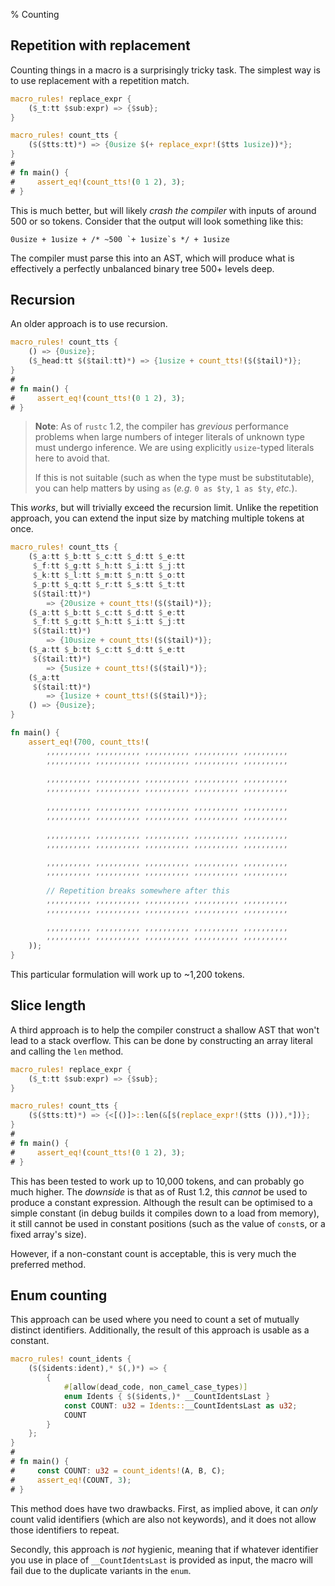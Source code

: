 % Counting

## Repetition with replacement

Counting things in a macro is a surprisingly tricky task.  The simplest way is to use replacement with a repetition match.

```rust
macro_rules! replace_expr {
    ($_t:tt $sub:expr) => {$sub};
}

macro_rules! count_tts {
    ($($tts:tt)*) => {0usize $(+ replace_expr!($tts 1usize))*};
}
# 
# fn main() {
#     assert_eq!(count_tts!(0 1 2), 3);
# }
```

This is much better, but will likely *crash the compiler* with inputs of around 500 or so tokens.  Consider that the output will look something like this:

```ignore
0usize + 1usize + /* ~500 `+ 1usize`s */ + 1usize
```

The compiler must parse this into an AST, which will produce what is effectively a perfectly unbalanced binary tree 500+ levels deep.

## Recursion

An older approach is to use recursion.

```rust
macro_rules! count_tts {
    () => {0usize};
    ($_head:tt $($tail:tt)*) => {1usize + count_tts!($($tail)*)};
}
# 
# fn main() {
#     assert_eq!(count_tts!(0 1 2), 3);
# }
```

> **Note**: As of `rustc` 1.2, the compiler has *grevious* performance problems when large numbers of integer literals of unknown type must undergo inference.  We are using explicitly `usize`-typed literals here to avoid that.
>
> If this is not suitable (such as when the type must be substitutable), you can help matters by using `as` (*e.g.* `0 as $ty`, `1 as $ty`, *etc.*).

This *works*, but will trivially exceed the recursion limit.  Unlike the repetition approach, you can extend the input size by matching multiple tokens at once.

```rust
macro_rules! count_tts {
    ($_a:tt $_b:tt $_c:tt $_d:tt $_e:tt
     $_f:tt $_g:tt $_h:tt $_i:tt $_j:tt
     $_k:tt $_l:tt $_m:tt $_n:tt $_o:tt
     $_p:tt $_q:tt $_r:tt $_s:tt $_t:tt
     $($tail:tt)*)
        => {20usize + count_tts!($($tail)*)};
    ($_a:tt $_b:tt $_c:tt $_d:tt $_e:tt
     $_f:tt $_g:tt $_h:tt $_i:tt $_j:tt
     $($tail:tt)*)
        => {10usize + count_tts!($($tail)*)};
    ($_a:tt $_b:tt $_c:tt $_d:tt $_e:tt
     $($tail:tt)*)
        => {5usize + count_tts!($($tail)*)};
    ($_a:tt
     $($tail:tt)*)
        => {1usize + count_tts!($($tail)*)};
    () => {0usize};
}

fn main() {
    assert_eq!(700, count_tts!(
        ,,,,,,,,,, ,,,,,,,,,, ,,,,,,,,,, ,,,,,,,,,, ,,,,,,,,,,
        ,,,,,,,,,, ,,,,,,,,,, ,,,,,,,,,, ,,,,,,,,,, ,,,,,,,,,,
        
        ,,,,,,,,,, ,,,,,,,,,, ,,,,,,,,,, ,,,,,,,,,, ,,,,,,,,,,
        ,,,,,,,,,, ,,,,,,,,,, ,,,,,,,,,, ,,,,,,,,,, ,,,,,,,,,,
        
        ,,,,,,,,,, ,,,,,,,,,, ,,,,,,,,,, ,,,,,,,,,, ,,,,,,,,,,
        ,,,,,,,,,, ,,,,,,,,,, ,,,,,,,,,, ,,,,,,,,,, ,,,,,,,,,,
        
        ,,,,,,,,,, ,,,,,,,,,, ,,,,,,,,,, ,,,,,,,,,, ,,,,,,,,,,
        ,,,,,,,,,, ,,,,,,,,,, ,,,,,,,,,, ,,,,,,,,,, ,,,,,,,,,,
        
        ,,,,,,,,,, ,,,,,,,,,, ,,,,,,,,,, ,,,,,,,,,, ,,,,,,,,,,
        ,,,,,,,,,, ,,,,,,,,,, ,,,,,,,,,, ,,,,,,,,,, ,,,,,,,,,,
        
        // Repetition breaks somewhere after this
        ,,,,,,,,,, ,,,,,,,,,, ,,,,,,,,,, ,,,,,,,,,, ,,,,,,,,,,
        ,,,,,,,,,, ,,,,,,,,,, ,,,,,,,,,, ,,,,,,,,,, ,,,,,,,,,,

        ,,,,,,,,,, ,,,,,,,,,, ,,,,,,,,,, ,,,,,,,,,, ,,,,,,,,,,
        ,,,,,,,,,, ,,,,,,,,,, ,,,,,,,,,, ,,,,,,,,,, ,,,,,,,,,,
    ));
}
```

This particular formulation will work up to ~1,200 tokens.

## Slice length

A third approach is to help the compiler construct a shallow AST that won't lead to a stack overflow.  This can be done by constructing an array literal and calling the `len` method.

```rust
macro_rules! replace_expr {
    ($_t:tt $sub:expr) => {$sub};
}

macro_rules! count_tts {
    ($($tts:tt)*) => {<[()]>::len(&[$(replace_expr!($tts ())),*])};
}
# 
# fn main() {
#     assert_eq!(count_tts!(0 1 2), 3);
# }
```

This has been tested to work up to 10,000 tokens, and can probably go much higher.  The *downside* is that as of Rust 1.2, this *cannot* be used to produce a constant expression.  Although the result can be optimised to a simple constant (in debug builds it compiles down to a load from memory), it still cannot be used in constant positions (such as the value of `const`s, or a fixed array's size).

However, if a non-constant count is acceptable, this is very much the preferred method.

## Enum counting

This approach can be used where you need to count a set of mutually distinct identifiers.  Additionally, the result of this approach is usable as a constant.

```rust
macro_rules! count_idents {
    ($($idents:ident),* $(,)*) => {
        {
            #[allow(dead_code, non_camel_case_types)]
            enum Idents { $($idents,)* __CountIdentsLast }
            const COUNT: u32 = Idents::__CountIdentsLast as u32;
            COUNT
        }
    };
}
# 
# fn main() {
#     const COUNT: u32 = count_idents!(A, B, C);
#     assert_eq!(COUNT, 3);
# }
```

This method does have two drawbacks.  First, as implied above, it can *only* count valid identifiers (which are also not keywords), and it does not allow those identifiers to repeat.

Secondly, this approach is *not* hygienic, meaning that if whatever identifier you use in place of `__CountIdentsLast` is provided as input, the macro will fail due to the duplicate variants in the `enum`.
